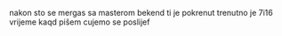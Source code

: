 nakon sto se mergas sa masterom
bekend ti je pokrenut
trenutno je 7i16 vrijeme kaqd pišem 
cujemo se poslijef